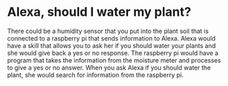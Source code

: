 # Alexa, should I water my plant?
There could be a humidity sensor that you put into the plant soil that is connected to a raspberry pi that sends information to Alexa. Alexa would have a skill that allows you to ask her if you should water your plants and she would give back a yes or no response. The raspberry pi would have a program that takes the information from the moisture meter and processes to give a yes or no answer. When you ask Alexa if you should water the plant, she would search for information from the raspberry pi. 
